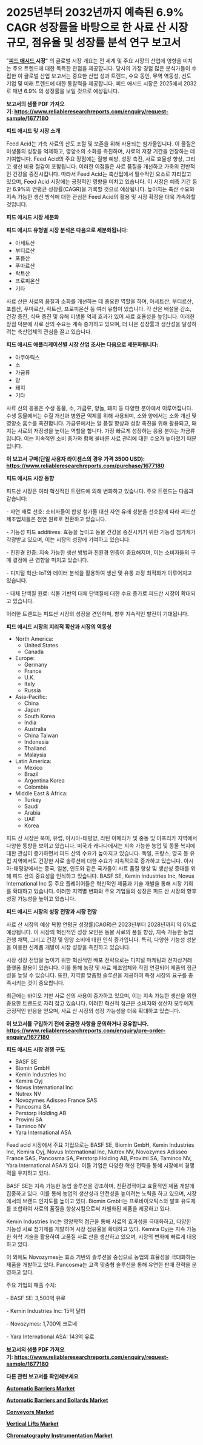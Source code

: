 <p><h1>2025년부터 2032년까지 예측된 6.9% CAGR 성장률을 바탕으로 한 사료 산 시장 규모, 점유율 및 성장률 분석 연구 보고서</h1></p><p>"<strong><a href="https://www.reliableresearchreports.com/feed-acid-r1677180?utm_campaign=106&utm_medium=7&utm_source=Github&utm_content=ia&utm_term=16022025&utm_id=feed-acid">피드 애시드&nbsp;</a></strong><strong>시장</strong>" 의 글로벌 시장 개요는 전 세계 및 주요 시장의 산업에 영향을 미치는 주요 트렌드에 대한 독특한 관점을 제공합니다. 당사의 가장 경험 많은 분석가들이 수집한 이 글로벌 산업 보고서는 중요한 산업 성과 트렌드, 수요 동인, 무역 역동성, 선도 기업 및 미래 트렌드에 대한 통찰력을 제공합니다. 피드 애시드 시장은 2025에서 2032로 매년 6.9% 의 성장률을 보일 것으로 예상됩니다.&nbsp;</p>
<p><strong>보고서의 샘플 PDF 가져오기:&nbsp;<a href="https://www.reliableresearchreports.com/enquiry/request-sample/1677180?utm_campaign=106&utm_medium=7&utm_source=Github&utm_content=ia&utm_term=16022025&utm_id=feed-acid">https://www.reliableresearchreports.com/enquiry/request-sample/1677180</a></strong></p>
<p><strong>피드 애시드 및 시장 소개</strong></p>
<p><p>Feed Acid는 가축 사료의 산도 조절 및 보존을 위해 사용되는 첨가물입니다. 이 물질은 미생물의 성장을 억제하고, 영양소의 소화를 촉진하며, 사료의 저장 기간을 연장하는 데 기여합니다. Feed Acid의 주요 장점에는 질병 예방, 성장 촉진, 사료 효율성 향상, 그리고 생산 비용 절감이 포함됩니다. 이러한 이점들은 사료 품질을 개선하고 가축의 전반적인 건강을 증진시킵니다. 따라서 Feed Acid는 축산업에서 필수적인 요소로 자리잡고 있으며, Feed Acid 시장에는 긍정적인 영향을 미치고 있습니다. 이 시장은 예측 기간 동안 6.9%의 연평균 성장률(CAGR)을 기록할 것으로 예상됩니다. 높아지는 축산 수요와 지속 가능한 생산 방식에 대한 관심은 Feed Acid의 활용 및 시장 확장을 더욱 가속화할 것입니다.</p></p>
<p><strong>피드 애시드 시장 세분화</strong></p>
<p><strong>피드 애시드 유형별 시장 분석은 다음으로 세분화됩니다:</strong></p>
<p><ul><li>아세트산</li><li>부티르산</li><li>포름산</li><li>푸마르산</li><li>락트산</li><li>프로피온산</li><li>기타</li></ul></p>
<p><p>사료 산은 사료의 품질과 소화를 개선하는 데 중요한 역할을 하며, 아세트산, 부티르산, 포름산, 푸마르산, 락트산, 프로피온산 등 여러 유형이 있습니다. 각 산은 배설물 감소, 건강 증진, 식욕 증진 및 유해 미생물 억제 효과가 있어 사료 효율성을 높입니다. 이러한 장점 덕분에 사료 산의 수요는 계속 증가하고 있으며, 더 나은 성장률과 생산성을 달성하려는 축산업체의 관심을 끌고 있습니다.</p></p>
<p><strong>피드 애시드 애플리케이션별 시장 산업 조사는 다음으로 세분화됩니다:</strong></p>
<p><ul><li>아쿠아틱스</li><li>소</li><li>가금류</li><li>양</li><li>돼지</li><li>기타</li></ul></p>
<p><p>사료 산의 응용은 수생 동물, 소, 가금류, 양놀, 돼지 등 다양한 분야에서 이루어집니다. 수생 동물에서는 수질 개선과 병원균 억제를 위해 사용되며, 소와 양에서는 소화 개선 및 영양소 흡수를 촉진합니다. 가금류에서는 알 품질 향상과 성장 촉진을 위해 활용되고, 돼지는 사료의 저장성을 높이는 역할을 합니다. 가장 빠르게 성장하는 응용 분야는 가금류입니다. 이는 지속적인 소비 증가와 함께 올바른 사료 관리에 대한 수요가 높아졌기 때문입니다.</p></p>
<p><strong>이 보고서 구매(단일 사용자 라이센스의 경우 가격 3500 USD): <a href="https://www.reliableresearchreports.com/purchase/1677180?utm_campaign=106&utm_medium=7&utm_source=Github&utm_content=ia&utm_term=16022025&utm_id=feed-acid">https://www.reliableresearchreports.com/purchase/1677180</a></strong></p>
<p><strong>피드 애시드 시장 동향</strong></p>
<p><p>피드산 시장은 여러 혁신적인 트렌드에 의해 변화하고 있습니다. 주요 트렌드는 다음과 같습니다:</p><p>- 자연 재료 선호: 소비자들이 합성 첨가물 대신 자연 유래 성분을 선호함에 따라 피드산 제조업체들은 천연 원료로 전환하고 있습니다.</p><p>- 기능성 피드 additives: 효능을 높이고 동물 건강을 증진시키기 위한 기능성 첨가제가 각광받고 있으며, 이는 시장의 성장에 기여하고 있습니다.</p><p>- 친환경 인증: 지속 가능한 생산 방법과 친환경 인증이 중요해지며, 이는 소비자들의 구매 결정에 큰 영향을 미치고 있습니다.</p><p>- 디지털 혁신: IoT와 데이터 분석을 활용하여 생산 및 유통 과정 최적화가 이루어지고 있습니다.</p><p>- 대체 단백질 원료: 식물 기반의 대체 단백질에 대한 수요 증가로 피드산 시장이 확대되고 있습니다.</p><p>이러한 트렌드는 피드산 시장의 성장을 견인하며, 향후 지속적인 발전이 기대됩니다.</p></p>
<p><strong>피드 애시드 시장의 지리적 확산과 시장의 역동성</strong></p>
<p><ul>
    <li>
        North America:
        <ul>
            <li>United States</li>
            <li>Canada</li>
        </ul>
    </li>
    <li>
        Europe:
        <ul>
            <li>Germany</li>
            <li>France</li>
            <li>U.K.</li>
            <li>Italy</li>
            <li>Russia</li>
        </ul>
    </li>
    <li>
        Asia-Pacific:
        <ul>
            <li>China</li>
            <li>Japan</li>
            <li>South Korea</li>
            <li>India</li>
            <li>Australia</li>
            <li>China Taiwan</li>
            <li>Indonesia</li>
            <li>Thailand</li>
            <li>Malaysia</li>
        </ul>
    </li>
    <li>
        Latin America:
        <ul>
            <li>Mexico</li>
            <li>Brazil</li>
            <li>Argentina Korea</li>
            <li>Colombia</li>
        </ul>
    </li>
    <li>
        Middle East & Africa:
        <ul>
            <li>Turkey</li>
            <li>Saudi</li>
            <li>Arabia</li>
            <li>UAE</li>
            <li>Korea</li>
        </ul>
    </li>
    </ul></p>
<p><p>피드 산 시장은 북미, 유럽, 아시아-태평양, 라틴 아메리카 및 중동 및 아프리카 지역에서 다양한 동향을 보이고 있습니다. 미국과 캐나다에서는 지속 가능한 농업 및 동물 복지에 대한 관심이 증가하면서 피드 산의 수요가 높아지고 있습니다. 독일, 프랑스, 영국 등 유럽 지역에서도 건강한 사료 솔루션에 대한 수요가 지속적으로 증가하고 있습니다. 아시아-태평양에서는 중국, 일본, 인도와 같은 국가들이 사료 품질 향상 및 생산성 증대를 위해 피드 산의 중요성을 인식하고 있습니다. BASF SE, Kemin Industries Inc, Novus International Inc 등 주요 플레이어들은 혁신적인 제품과 기술 개발을 통해 시장 기회를 확대하고 있습니다. 이러한 지역별 변화와 주요 기업들의 성장은 피드 산 시장의 향후 성장 가능성을 높이고 있습니다.</p></p>
<p><strong>피드 애시드 시장의 성장 전망과 시장 전망</strong></p>
<p><p>사료 산 시장의 예상 복합 연평균 성장률(CAGR)은 2023년부터 2028년까지 약 6%로 예상됩니다. 이 시장의 혁신적인 성장 요인은 동물 사료의 품질 향상, 지속 가능한 농업 관행 채택, 그리고 건강 및 영양 소비에 대한 인식 증가입니다. 특히, 다양한 기능성 성분을 이용한 신제품 개발이 시장 성장을 촉진하고 있습니다.</p><p>시장 성장 전망을 높이기 위한 혁신적인 배포 전략으로는 디지털 마케팅과 전자상거래 플랫폼 활용이 있습니다. 이를 통해 농장 및 사료 제조업체와 직접 연결되어 제품의 접근성을 높일 수 있습니다. 또한, 지역별 맞춤형 솔루션을 제공하여 특정 시장의 요구를 충족시키는 것이 중요합니다. </p><p>최근에는 바이오 기반 사료 산의 사용이 증가하고 있으며, 이는 지속 가능한 생산을 위한 중요한 트렌드로 자리 잡고 있습니다. 이러한 혁신적 접근은 소비자와 생산자 모두에게 긍정적인 반응을 얻으며, 사료 산 시장의 성장 가능성을 더욱 확대하고 있습니다.</p></p>
<p><strong>이 보고서를 구입하기 전에 궁금한 사항을 문의하거나 공유합니다. <a href="https://www.reliableresearchreports.com/enquiry/pre-order-enquiry/1677180?utm_campaign=106&utm_medium=7&utm_source=Github&utm_content=ia&utm_term=16022025&utm_id=feed-acid">https://www.reliableresearchreports.com/enquiry/pre-order-enquiry/1677180</a></strong></p>
<p><strong>피드 애시드 시장 경쟁 구도</strong></p>
<p><ul><li>BASF SE</li><li>Biomin GmbH</li><li>Kemin Industries Inc</li><li>Kemira Oyj</li><li>Novus International Inc</li><li>Nutrex NV</li><li>Novozymes Adisseo France SAS</li><li>Pancosma SA</li><li>Perstorp Holding AB</li><li>Provimi SA</li><li>Taminco NV</li><li>Yara International ASA</li></ul></p>
<p><p>Feed acid 시장에서 주요 기업으로는 BASF SE, Biomin GmbH, Kemin Industries Inc, Kemira Oyj, Novus International Inc, Nutrex NV, Novozymes Adisseo France SAS, Pancosma SA, Perstorp Holding AB, Provimi SA, Taminco NV, Yara International ASA가 있다. 이들 기업은 다양한 혁신 전략을 통해 시장에서 경쟁력을 유지하고 있다.</p><p>BASF SE는 지속 가능한 농업 솔루션을 강조하며, 친환경적이고 효율적인 제품 개발에 집중하고 있다. 이를 통해 농업의 생산성과 안전성을 높이려는 노력을 하고 있으며, 시장에서의 브랜드 인지도를 높이고 있다. Biomin GmbH는 프로바이오틱스와 발효 유도체를 조합하여 사료의 품질을 향상시킴으로써 차별화된 제품을 제공하고 있다.</p><p>Kemin Industries Inc는 영양학적 접근을 통해 사료의 효과성을 극대화하고, 다양한 기능성 사료 첨가제를 개발하며 시장 점유율을 확대하고 있다. Kemira Oyj는 지속 가능한 화학 기술을 활용하여 고품질 사료 산을 생산하고 있으며, 시장의 변화에 빠르게 대응하고 있다.</p><p>이 외에도 Novozymes는 효소 기반의 솔루션을 중심으로 농업의 효율성을 극대화하는 제품을 개발하고 있다. Pancosma는 고객 맞춤형 솔루션을 통해 유연한 판매 전략을 운영하고 있다.</p><p>주요 기업의 매출 수치:</p><p>- BASF SE: 3,500억 유로</p><p>- Kemin Industries Inc: 15억 달러</p><p>- Novozymes: 1,700억 크로네</p><p>- Yara International ASA: 143억 유로</p></p>
<p><strong>보고서의 샘플 PDF 가져오기:&nbsp;<a href="https://www.reliableresearchreports.com/enquiry/request-sample/1677180?utm_campaign=106&utm_medium=7&utm_source=Github&utm_content=ia&utm_term=16022025&utm_id=feed-acid">https://www.reliableresearchreports.com/enquiry/request-sample/1677180</a></strong></p>
<p><strong></strong></p>
<p><strong></strong></p>
<p><strong></strong></p>
<p><strong></strong></p>
<p><strong>다른 관련 보고서를 확인해보세요</strong></p>
<p><strong><p><a href="https://github.com/saroarmaicky/Market-Research-Report-List-1/blob/main/automatic-barriers-market.md?utm_campaign=106&utm_medium=7&utm_source=Github&utm_content=ia&utm_term=16022025&utm_id=feed-acid">Automatic Barriers Market</a></p><p><a href="https://github.com/ahamdyzabira4/Market-Research-Report-List-1/blob/main/automatic-barriers-and-bollards-market.md?utm_campaign=106&utm_medium=7&utm_source=Github&utm_content=ia&utm_term=16022025&utm_id=feed-acid">Automatic Barriers and Bollards Market</a></p><p><a href="https://github.com/klaassenmackenzie6/Market-Research-Report-List-1/blob/main/conveyors-market.md?utm_campaign=106&utm_medium=7&utm_source=Github&utm_content=ia&utm_term=16022025&utm_id=feed-acid">Conveyors Market</a></p><p><a href="https://github.com/saoutiguarro/Market-Research-Report-List-1/blob/main/vertical-lifts-market.md?utm_campaign=106&utm_medium=7&utm_source=Github&utm_content=ia&utm_term=16022025&utm_id=feed-acid">Vertical Lifts Market</a></p><p><a href="https://github.com/lvaill871987/Market-Research-Report-List-1/blob/main/chromatography-instrumentation-market.md?utm_campaign=106&utm_medium=7&utm_source=Github&utm_content=ia&utm_term=16022025&utm_id=feed-acid">Chromatography Instrumentation Market</a></p></strong></p>
<p></p>